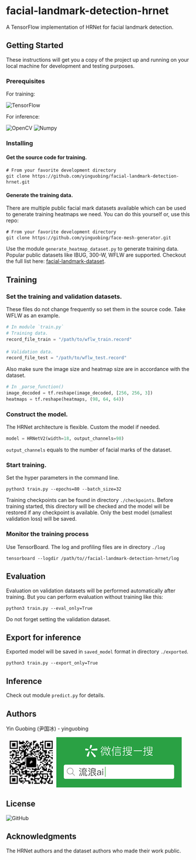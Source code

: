 # facial-landmark-detection-hrnet
A TensorFlow implementation of HRNet for facial landmark detection.

## Getting Started

These instructions will get you a copy of the project up and running on your local machine for development and testing purposes.

### Prerequisites
For training:

![TensorFlow](https://img.shields.io/badge/TensorFlow-v2.3-brightgreen)

For inference:

![OpenCV](https://img.shields.io/badge/OpenCV-v4.3-brightgreen)
![Numpy](https://img.shields.io/badge/Numpy-v1.17-brightgreen)

### Installing
#### Get the source code for training.

```shell
# From your favorite development directory
git clone https://github.com/yinguobing/facial-landmark-detection-hrnet.git
```

#### Generate the training data.
There are multiple public facial mark datasets available which can be used to generate training heatmaps we need. You can do this yourself or, use this repo:

```shell
# From your favorite development directory
git clone https://github.com/yinguobing/face-mesh-generator.git
```
Use the module `generate_heatmap_dataset.py` to generate training data. Popular public datasets like IBUG, 300-W, WFLW are supported. Checkout the full list here: [facial-landmark-dataset](https://github.com/yinguobing/facial-landmark-dataset).


## Training

### Set the training and validation datasets. 

These files do not change frequently so set them in the source code. Take WFLW as an example.

```python
# In module `train.py`
# Training data.
record_file_train = "/path/to/wflw_train.record"

# Validation data.
record_file_test = "/path/to/wflw_test.record"
```

Also make sure the image size and heatmap size are in accordance with the dataset.

```python
# In _parse_function()
image_decoded = tf.reshape(image_decoded, [256, 256, 3])
heatmaps = tf.reshape(heatmaps, (98, 64, 64))
```
### Construct the model.
The HRNet architecture is flexible. Custom the model if needed.

```python
model = HRNetV2(width=18, output_channels=98)
```

`output_channels` equals to the number of facial marks of the dataset.

### Start training.
Set the hyper parameters in the command line.

```Shell
python3 train.py --epochs=80 --batch_size=32
```

Training checkpoints can be found in directory `./checkpoints`. Before training started, this directory will be checked and the model will be restored if any checkpoint is available. Only the best model (smallest validation loss) will be saved.

### Monitor the training process
Use TensorBoard. The log and profiling files are in directory `./log`

```shell
tensorboard --logdir /path/to//facial-landmark-detection-hrnet/log

```
## Evaluation
Evaluation on validation datasets will be performed automatically after training. But you can perform evaluation without training like this:

```
python3 train.py --eval_only=True
```
Do not forget setting the validation dataset.

## Export for inference
Exported model will be saved in `saved_model` format in directory `./exported`.
```shell
python3 train.py --export_only=True
```

## Inference
Check out module `predict.py` for details.

## Authors
Yin Guobing (尹国冰) - yinguobing

![wechat](docs/wechat.png)

## License
![GitHub](https://img.shields.io/github/license/yinguobing/facial-landmark-detection-hrnet)

## Acknowledgments
The HRNet authors and the dataset authors who made their work public.
